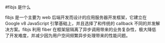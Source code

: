 #fibjs 是什么

fibjs 是一个主要为 web 后端开发而设计的应用服务器开发框架，它建立在 Google v8 JavaScript 引擎基础上，并且选择了和传统的 callback 不同的并发解决方案。fibjs 利用 fiber 在框架层隔离了异步调用带来的业务复杂性，极大降低了开发难度，并减少因为用户空间频繁异步处理带来的性能问题。